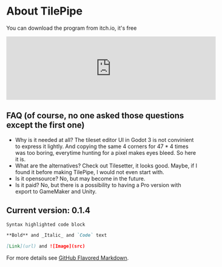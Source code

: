 # About TilePipe

You can download the program from itch.io, it's free
<iframe src="https://itch.io/embed/795448?dark=true" width="552" height="167" frameborder="0"><a href="https://aleksandrbazhin.itch.io/tilepipe">TilePipe by aleksandrbazhin</a></iframe>

## FAQ (of course, no one asked those questions except the first one)
- Why is it needed at all?
The tileset editor UI in Godot 3 is not convinient to express it lightly. And copying the same 4 corners for 47 * 4 times was too boring, everytime hunting for a pixel makes eyes bleed. So here it is.
- What are the alternatives?
Check out Tilesetter, it looks good. Maybe, if I found it before making TilePipe, I would not even start with.
- Is it opensource?
No, but may become in the future. 
- Is it paid?
No, but there is a possibility to having a Pro version with export to GameMaker and Unity.


## Current version: 0.1.4






```markdown
Syntax highlighted code block

**Bold** and _Italic_ and `Code` text

[Link](url) and ![Image](src)
```

For more details see [GitHub Flavored Markdown](https://guides.github.com/features/mastering-markdown/).

